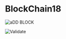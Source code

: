 # BlockChain18

![aDD BLOCK](https://github.com/CasitaApp/BlockChain18/assets/39076992/5a670d9f-e013-43a7-90e6-7dbf1622beca)


![Validate](https://github.com/CasitaApp/BlockChain18/assets/39076992/71272a23-1941-41bb-b3c5-a5eb79bf4f36)

